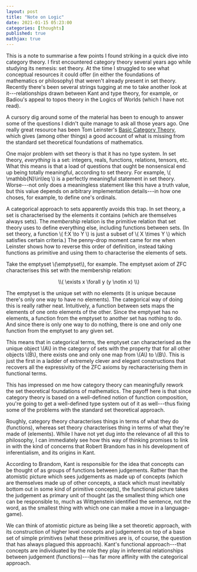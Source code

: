 ```yaml
---
layout: post
title: "Note on Logic"
date: 2021-01-15 05:23:00
categories: [thoughts]
published: true
mathjax: true
---
```


This is a note to summarise a few points I found striking in a quick dive into category theory. I first encountered category theory several years ago while studying its nemesis: set theory. At the time I struggled to see what conceptual resources it could offer (in either the foundations of mathematics or philosophy) that weren't already present in set theory. Recently there's been several strings tugging at me to take another look at it---relationships drawn between Kant and type theory, for example, or Badiou's appeal to topos theory in the Logics of Worlds (which I have not read).

A cursory dig around some of the material has been to enough to answer some of the questions I didn't quite manage to ask all those years ago. One really great resource has been Tom Leinster's [Basic Category Theory](https://arxiv.org/pdf/1612.09375.pdf), which gives (among other things) a good account of what is missing from the standard set theoretical foundations of mathematics.

One major problem with set theory is that it has no type system. In set theory, _everything_ is a set: integers, reals, functions, relations, tensors, etc. What this means is that a load of questions that ought be nonsensical end up being totally meaningful, according to set theory. For example, \\( \mathbb{N}\in\leq \\) is a perfectly meaningful statement in set theory. Worse---not only does a meaningless statement like this have a truth value, but this value depends on arbitrary implementation details---in how one choses, for example, to define one's ordinals.

A categorical approach to sets apparently avoids this trap. In set theory, a set is characterised by the elements it contains (which are themselves always sets). The _membership_ relation is the primitive relation that set theory uses to define everything else, including functions between sets. (In set theory, a function \\( f:X \to Y \\) is just a subset of \\( X \times Y \\) which satisfies certain criteria.) The penny-drop moment came for me when Leinster shows how to reverse this order of definition, instead taking functions as primitive and using them to characterise the elements of sets.

Take the emptyset \\(\emptyset\\), for example. The emptyset axiom of ZFC characterises this set with the membership relation:

<p align="center" markdown="1"> \\( \exists x \forall y (y \notin x) \\)</p>

The emptyset is the unique set with no elements (it is unique because there's only one way to have no elements). The categorical way of doing this is really rather neat. Intuitively, a function between sets maps the elements of one onto elements of the other. Since the emptyset has no elements, a function from the emptyset to another set has nothing to do. And since there is only one way to do nothing, there is one and only one function from the emptyset to any given set.

This means that in categorical terms, the emptyset can characterised as the unique object \\(A\\) in the category of sets with the property that for all other objects \\(B\\), there exists one and only one map from \\(A\\) to \\(B\\). This is just the first in a ladder of extremely clever and elegant constructions that recovers all the expressivity of the ZFC axioms by recharacterising them in functional terms.

This has impressed on me how category theory can meaningfully rework the set theoretical foundations of mathematics. The payoff here is that since category theory is based on a well-defined notion of function composition, you're going to get a well-defined type system out of it as well---thus fixing some of the problems with the standard set theoretical approach.

Roughly, category theory characterises things in terms of what they do (functions), whereas set theory characterises thing in terms of what they're made of (elements). While I have not yet dug into the relevance of all this to philosophy, I can  immediately see how this way of thinking promises to link in with the kind of concerns that Robert Brandom has in his development of inferentialism, and its origins in Kant.

According to Brandom, Kant is responsible for the idea that concepts can be thought of as groups of functions between judgements. Rather than the atomistic picture which sees judgements as made up of concepts (which are themselves made up of other concepts, a stack which must inevitably bottom out in some kind of primitive concepts), the functional picture takes the judgement as primary unit of thought (as the smallest thing which one can be responsible to, much as Wittgenstein identified the sentence, not the word, as the smallest thing with which one can make a move in a language-game).

We can think of atomistic picture as being like a set theoretic approach, with its construction of higher level concepts and judgements on top of a base set of simple primitives (what these primitives are is, of course, the question that has always plagued this approach). Kant's functional approach---that concepts are individuated by the role they play in inferential relationships between judgement (functions)---has far more affinity with the categorical approach.
